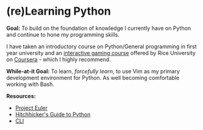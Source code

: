 # (re)Learning Python
 
**Goal:** To build on the foundation of knowledge I currently have on Python and continue to hone my programming skills.
 
I have taken an introductory course on Python/General programming in first year university and an [interactive gaming course](https://www.coursera.org/course/interactivepython1) offered by Rice University on [Coursera](https://www.coursera.org/) - which I highly recommend.
 
**While-at-it Goal:** To learn, *forcefully learn*, to use Vim as my primary development environment for Python. As well becoming comfortable working with Bash.
 
**Resources:**
 
- [Project Euler](projecteuler.net)
- [Hitchhicker's Guide to Python](http://docs.python-guide.org/en/latest/)
- [CLI](http://cli.learncodethehardway.org/book/)

